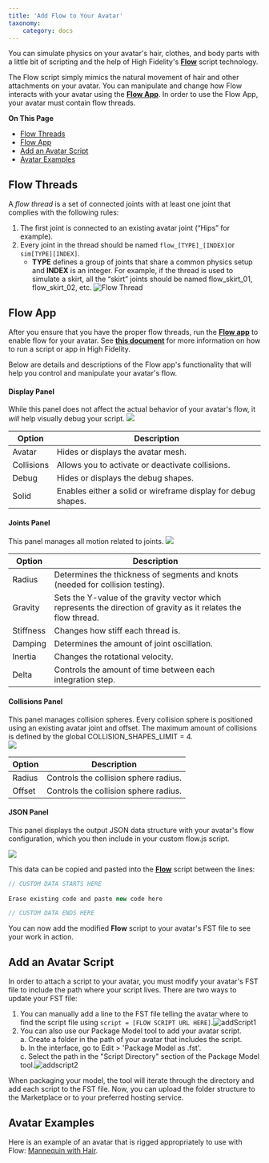 ```yaml
---
title: 'Add Flow to Your Avatar'
taxonomy:
    category: docs
---
```


You can simulate physics on your avatar's hair, clothes, and body parts with a little bit of scripting and the help of High Fidelity's [**Flow**](https://hifi-content.s3.amazonaws.com/luis/flowFiles/flow.js) script technology.

The Flow script simply mimics the natural movement of hair and other attachments on your avatar. You can manipulate and change how Flow interacts with your avatar using the [**Flow App**](https://hifi-content.s3.amazonaws.com/luis/flowFiles/flowApp.js). In order to use the Flow App, your avatar must contain flow threads. 

**On This Page**
* [Flow Threads](#flow-threads)
* [Flow App](#flow-app)
* [Add an Avatar Script](#add-an-avatar-script)
* [Avatar Examples](#avatar-examples)

## Flow Threads
A _flow thread_ is a set of connected joints with at least one joint that complies with the following rules:
1.  The first joint is connected to an existing avatar joint (“Hips” for example).
2.  Every joint in the thread should be named ``` flow_[TYPE]_[INDEX] ```or  ``` sim[TYPE][INDEX] ```.
    * **TYPE** defines a group of joints that share a common physics setup and **INDEX** is an integer. For example, if the thread is used to simulate a skirt, all the “skirt” joints should be named flow_skirt_01, flow_skirt_02, etc.
![Flow Thread](flowthread.png)

## Flow App
After you ensure that you have the proper flow threads, run the [**Flow app**](https://hifi-content.s3.amazonaws.com/luis/flowFiles/flowApp.js) to enable flow for your avatar.  See [**this document**](https://docs.highfidelity.com/create-and-explore/all-about-scripting/run-scripts) for more information on how to run a script or app in High Fidelity.

Below are details and descriptions of the Flow app's functionality that will help you control and manipulate your avatar's flow. 

#### Display Panel
While this panel does not affect the actual behavior of your avatar's flow, it _will_ help visually debug your script. 
![](displaypanel.png)

| Option  | Description  |
|---|---|
| Avatar  | Hides or displays the avatar mesh.  |
| Collisions  | Allows you to activate or deactivate collisions.  |
| Debug  | Hides or displays the debug shapes.  |
| Solid  | Enables either a solid or wireframe display for debug shapes.  |

#### Joints Panel
This panel manages all motion related to joints. 
![](jointspanel.png)

| Option  | Description  |
|---|---|
| Radius  | Determines the thickness of segments and knots (needed for collision testing).  |
| Gravity  | Sets the Y-value of the gravity vector which represents the direction of gravity as it relates the flow thread.  |
| Stiffness  | Changes how stiff each thread is.  |
| Damping  | Determines the amount of joint oscillation. |
| Inertia  | Changes the rotational velocity.  |
| Delta  | Controls the amount of time between each integration step.  |

#### Collisions Panel
This panel manages collision spheres. Every collision sphere is positioned using an existing avatar joint and offset. The maximum amount of collisions is defined by the global COLLISION_SHAPES_LIMIT = 4.  
![](collisionpanel.png)

| Option  | Description  |
|---|---|
| Radius  | Controls the collision sphere radius.  |
| Offset  | Controls the collision sphere radius.  |

#### JSON Panel
This panel displays the output JSON data structure with your avatar's flow configuration, which you then include in your custom flow.js script.

![](jsonpanel.png)

This data can be copied and pasted into the [**Flow**](https://hifi-content.s3.amazonaws.com/luis/flowFiles/flow.js) script between the lines:

```javascript
// CUSTOM DATA STARTS HERE
 
Erase existing code and paste new code here

// CUSTOM DATA ENDS HERE
```
You can now add the modified **Flow** script to your avatar's FST file to see your work in action. 

## Add an Avatar Script
In order to attach a script to your avatar, you must modify your avatar's FST file to include the path where your script lives. There are two ways to update your FST file:
1.  You can manually add a line to the FST file telling the avatar where to find the script file using `script = [FLOW SCRIPT URL HERE]`.![addScript1](addscript.PNG)
2. You can also use our Package Model tool to add your avatar script.  
    a. Create a folder in the path of your avatar that includes the script.    
    b. In the interface, go to Edit > 'Package Model as .fst'.  
    c. Select the path in the "Script Directory" section of the Package Model tool.![addscript2](addscript2.PNG)

When packaging your model, the tool will iterate through the directory and add each script to the FST file. Now, you can upload the folder structure to the Marketplace or to your preferred hosting service.

## Avatar Examples
Here is an example of an avatar that is rigged appropriately to use with Flow: [Mannequin with Hair](https://hifi-content.s3.amazonaws.com/jimi/avatar/Mannequin/hairTest/mannequinHairTest8.fst).
